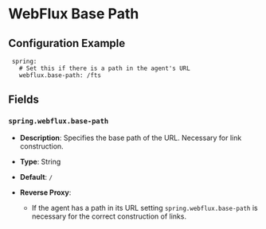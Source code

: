 # WebFlux Base Path <Badge type="tip" text="Trust Center Agent" /> <Badge type="warning" text="Since 5.0" />

## Configuration Example
```
 spring:
   # Set this if there is a path in the agent's URL
   webflux.base-path: /fts
```

## Fields

### `spring.webflux.base-path` <Badge type="warning" text="Since 5.0" />
* **Description**: Specifies the base path of the URL. Necessary for link construction.
* **Type**: String
* **Default**: `/`


* **Reverse Proxy**:
  * If the agent has a path in its URL setting `spring.webflux.base-path` is necessary for the 
    correct construction of links.
